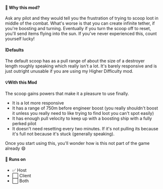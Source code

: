 ﻿&nbsp;

#### 🤔 Why this mod?

Ask any pilot and they would tell you the frustration of trying to scoop loot in middle of the combat. What's worse is that you can create infinite tether, if you're boosting and turning. Eventually if you turn the scoop off to reset, you'll send items flying into the sun. If you've never experienced this, count yourself lucky! 

#### ❕Defaults
The default scoop has as a pull range of about the size of a destroyer length roughly speaking which really isn't a lot. It's barely responsive and is just outright unusable if you are using my Higher Difficulty mod.

#### 💡With this Mod
The scoop gains powers that make it a pleasure to use finally.

- It is a lot more responsive
- It has a range of 750m before engineer boost (you really shouldn't boost it unless you really need to like trying to find loot you can't spot easily)
- It has enough pull velocity to keep up with a boosting ship with a fully perked pilot
- It doesn't need resetting every two minutes. If it's not pulling its because it's full not because it's stuck (generally speaking).

Once you start using this, you'll wonder how is this not part of the game already 😄

#### 📀 Runs on

- ✅ Host
- ⬜ Client
- ⬜ Both

&nbsp;
